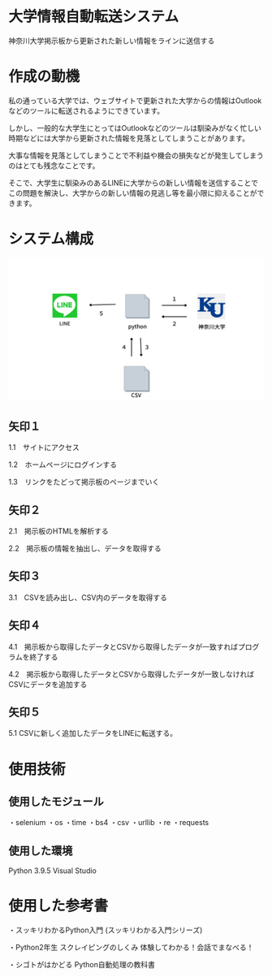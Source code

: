 # 大学情報自動転送システム
神奈川大学掲示板から更新された新しい情報をラインに送信する
# 作成の動機
私の通っている大学では、ウェブサイトで更新された大学からの情報はOutlookなどのツールに転送されるようにできています。

しかし、一般的な大学生にとってはOutlookなどのツールは馴染みがなく忙しい時期などには大学から更新された情報を見落としてしまうことがあります。

大事な情報を見落としてしまうことで不利益や機会の損失などが発生してしまうのはとても残念なことです。

そこで、大学生に馴染みのあるLINEに大学からの新しい情報を送信することでこの問題を解決し、大学からの新しい情報の見逃し等を最小限に抑えることができます。
# システム構成
![ダイアグラム](system_structure.png)
## 矢印１
1.1　サイトにアクセス

1.2　ホームページにログインする

1.3　リンクをたどって掲示板のページまでいく
## 矢印２
2.1　掲示板のHTMLを解析する

2.2　掲示板の情報を抽出し、データを取得する

## 矢印３
3.1　CSVを読み出し、CSV内のデータを取得する

## 矢印４
4.1　掲示板から取得したデータとCSVから取得したデータが一致すればプログラムを終了する

4.2　掲示板から取得したデータとCSVから取得したデータが一致しなければCSVにデータを追加する

## 矢印５
5.1 CSVに新しく追加したデータをLINEに転送する。

# 使用技術
## 使用したモジュール
・selenium
・os
・time
・bs4
・csv
・urllib
・re
・requests
## 使用した環境
Python 3.9.5
Visual Studio 

# 使用した参考書
・スッキリわかるPython入門 (スッキリわかる入門シリーズ) 

・Python2年生 スクレイピングのしくみ 体験してわかる！会話でまなべる！

・シゴトがはかどる Python自動処理の教科書

